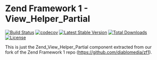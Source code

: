 Zend Framework 1 - View_Helper_Partial
============================
[![Build Status](https://travis-ci.org/diablomedia/zf1-view-helper-partial.svg?branch=master)](https://travis-ci.org/diablomedia/zf1-view-helper-partial)
[![codecov](https://codecov.io/gh/diablomedia/zf1-view-helper-partial/branch/master/graph/badge.svg)](https://codecov.io/gh/diablomedia/zf1-view-helper-partial)
[![Latest Stable Version](https://poser.pugx.org/diablomedia/zendframework1-view-helper-partial/v/stable)](https://packagist.org/packages/diablomedia/zendframework1-view-helper-partial)
[![Total Downloads](https://poser.pugx.org/diablomedia/zendframework1-view-helper-partial/downloads)](https://packagist.org/packages/diablomedia/zendframework1-view-helper-partial)
[![License](https://poser.pugx.org/diablomedia/zendframework1-view-helper-partial/license)](https://packagist.org/packages/diablomedia/zendframework1-view-helper-partial)

This is just the Zend_View_Helper_Partial component extracted from our fork of the Zend Framework 1 repo (https://github.com/diablomedia/zf1).

